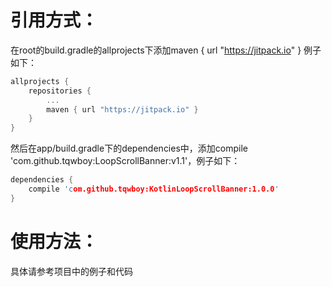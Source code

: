 引用方式：
===

在root的build.gradle的allprojects下添加maven { url "https://jitpack.io" }
例子如下：
```c
allprojects {
	repositories {
		...
		maven { url "https://jitpack.io" }
	}
}
```

然后在app/build.gradle下的dependencies中，添加compile 'com.github.tqwboy:LoopScrollBanner:v1.1'，例子如下：
```c
dependencies {
	compile 'com.github.tqwboy:KotlinLoopScrollBanner:1.0.0'
}
```

使用方法：
===
具体请参考项目中的例子和代码
